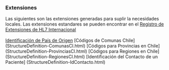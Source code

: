 ### Extensiones

Las siguientes son las extensiones generadas para suplir la necesidades locales. Las extensiones estandares se pueden encontrar en el [Registro de Extensiones de HL7 Internacional](https://www.hl7.org/fhir/extensibility-registry.html)
<br>
<br>
[Identificación de País de Origen](StructureDefinition-CodigoPaises.html)
[Códigos de Comunas Chile] (StructureDefinition-ComunasCl.html)
[Códigos para Provincias en Chile] (StructureDefinition-ProvinciasCl.html)
[Códigos para Regiones en Chile] (StructureDefinition-RegionesCl.html)
[Identificación del Contacto de un Paciente] (StructureDefinition-IdContacto.html)

